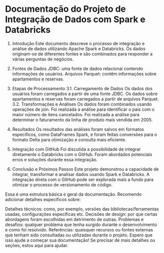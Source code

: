 # Documentação do Projeto de Integração de Dados com Spark e Databricks
1. Introdução
Este documento descreve o processo de integração e análise de dados utilizando Apache Spark e Databricks. Os dados originam-se de diferentes fontes e são combinados para responder a várias perguntas de negócios.

2. Fontes de Dados
JDBC: uma fonte de dados relacional contendo informações de usuários.
Arquivos Parquet: contêm informações sobre apartamentos e reservas.
3. Etapas de Processamento
3.1. Carregamento de Dados
Os dados dos usuários foram carregados a partir de uma fonte JDBC.
Os dados sobre apartamentos e reservas foram carregados a partir de arquivos Parquet.
3.2. Transformações e Análises
Os dados foram combinados usando operações de join.
Foi realizada a análise para identificar o país com o maior número de itens cancelados.
Foi realizada a análise para determinar o faturamento da linha de produto mais vendida em 2005.
4. Resultados
Os resultados das análises foram salvos em formatos específicos, como DataFrames Spark, e foram feitas conversões para o formato Delta para otimização e consulta mais eficiente.

5. Integração com GitHub
Foi discutida a possibilidade de integrar diretamente o Databricks com o GitHub.
Foram abordados potenciais erros e soluções durante essa integração.
6. Conclusão e Próximos Passos
Este projeto demonstrou a capacidade de integrar, transformar e analisar dados usando Spark e Databricks. A integração direta com o GitHub pode ser explorada mais a fundo para otimizar o processo de versionamento de código.

Essa é uma estrutura básica e geral da documentação. Recomendo adicionar detalhes específicos sobre:

Detalhes técnicos: como, por exemplo, versões das bibliotecas/ferramentas usadas, configurações específicas etc.
Decisões de design: por que certas abordagens foram escolhidas em detrimento de outras.
Problemas e desafios: qualquer problema que tenha surgido durante o desenvolvimento e como foi resolvido.
Referências: quaisquer recursos ou fontes externas que tenham sido consultadas ou utilizadas durante o projeto.
Espero que isso ajude a começar sua documentação! Se precisar de mais detalhes ou seções, estou aqui para ajudar.

